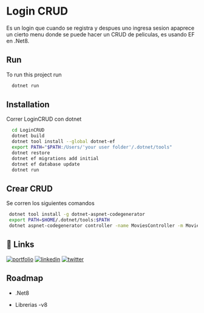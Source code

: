 
# Login CRUD

Es un login que cuando se registra y despues uno ingresa sesion apaprece un cierto menu donde se puede hacer un CRUD de peliculas, es usando EF en .Net8.




## Run

To run this project run

```bash
  dotnet run
```


## Installation

Correr LoginCRUD con dotnet

```bash
  cd LoginCRUD
  dotnet build
  dotnet tool install --global dotnet-ef
  export PATH="$PATH:/Users/'your user folder'/.dotnet/tools"
  dotnet restore
  dotnet ef migrations add initial
  dotnet ef database update
  dotnet run

```

## Crear CRUD

Se corren los siguientes comandos

```bash
 dotnet tool install -g dotnet-aspnet-codegenerator
 export PATH=$HOME/.dotnet/tools:$PATH 
 dotnet aspnet-codegenerator controller -name MoviesController -m Movie -dc LoginCRUD.Identity.Data.LoginDBContext --relativeFolderPath Controllers --useDefaultLayout --referenceScriptLibraries --databaseProvider sqlite
```

    
## 🔗 Links
[![portfolio](https://img.shields.io/badge/my_portfolio-000?style=for-the-badge&logo=ko-fi&logoColor=white)](https://katherineoelsner.com/)
[![linkedin](https://img.shields.io/badge/linkedin-0A66C2?style=for-the-badge&logo=linkedin&logoColor=white)](https://www.linkedin.com/)
[![twitter](https://img.shields.io/badge/twitter-1DA1F2?style=for-the-badge&logo=twitter&logoColor=white)](https://twitter.com/)


## Roadmap

- .Net8

- Librerias -v8



